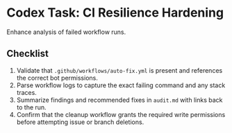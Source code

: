 # Codex Task: CI Resilience Hardening

Enhance analysis of failed workflow runs.

## Checklist

1. Validate that `.github/workflows/auto-fix.yml` is present and references the correct bot permissions.
2. Parse workflow logs to capture the exact failing command and any stack traces.
3. Summarize findings and recommended fixes in `audit.md` with links back to the run.
4. Confirm that the cleanup workflow grants the required write permissions before attempting issue or branch deletions.
